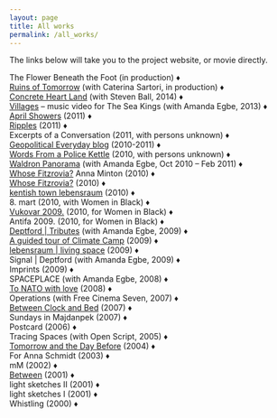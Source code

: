 ```yaml
---
layout: page
title: All works
permalink: /all_works/
---
```


The links below will take you to the project website, or movie directly.

The Flower Beneath the Foot (in production) ♦  
[Ruins of Tomorrow]() (with Caterina Sartori, in production) ♦  
[Concrete Heart Land](http://concreteheartland.info) (with Steven Ball, 2014) ♦  
[Villages](https://www.youtube.com/watch?v=4qBcCHTn-ic) – music video for The Sea Kings (with Amanda Egbe, 2013) ♦  
[April Showers]() (2011) ♦  
[Ripples]() (2011) ♦  
Excerpts of a Conversation (2011, with persons unknown) ♦  
[Geopolitical Everyday blog]() (2010-2011) ♦  
[Words From a Police Kettle]() (2010, with persons unknown) ♦  
[Waldron Panorama](http://bashta.co.uk/index.php?option=com_content&view=article&id=9:waldron-panorama&catid=2:latest&Itemid=3) (with Amanda Egbe, Oct 2010 – Feb 2011) ♦  
[Whose Fitzrovia?]() Anna Minton (2010) ♦  
[Whose Fitzrovia?]() (2010) ♦  
[kentish town lebensraum]() (2010) ♦  
8. mart (2010, with Women in Black) ♦  
[Vukovar 2009.]() (2010, for Women in Black) ♦  
Antifa 2009. (2010, for Women in Black) ♦  
[Deptford | Tributes](http://www.deptfordtributes.co.uk/) (with Amanda Egbe, 2009) ♦  
[A guided tour of Climate Camp](https://www.youtube.com/watch?v=rLQRGaEfJ2A) (2009) ♦  
[lebensraum | living space]() (2009) ♦  
Signal | Deptford (with Amanda Egbe, 2009) ♦  
Imprints (2009) ♦  
SPACEPLACE (with Amanda Egbe, 2008) ♦  
[To NATO with love]() (2008) ♦  
Operations (with Free Cinema Seven, 2007) ♦  
[Between Clock and Bed]() (2007) ♦  
Sundays in Majdanpek (2007) ♦  
Postcard (2006) ♦  
Tracing Spaces (with Open Script, 2005) ♦  
[Tomorrow and the Day Before]() (2004) ♦  
For Anna Schmidt (2003) ♦  
mM (2002) ♦  
[Between]() (2001) ♦  
light sketches II (2001) ♦  
light sketches I (2001) ♦  
Whistling (2000) ♦  
